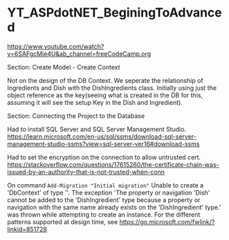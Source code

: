 # YT_ASPdotNET_BeginingToAdvanced
https://www.youtube.com/watch?v=6SAFgcMie4U&ab_channel=freeCodeCamp.org

Section: Create Model - Create Context

Not on the design of the DB Context. We seperate the relationship of Ingredients and Dish with the DishIngredients class.
Initially using just the object reference as the key(seeing what is created in the DB for this, assuming it will see the setup Key in the Dish and Ingredient).

Section: Connecting the Project to the Database

Had to install SQL Server and SQL Server Management Studio.
https://learn.microsoft.com/en-us/sql/ssms/download-sql-server-management-studio-ssms?view=sql-server-ver16#download-ssms

Had to set the encryption on the connection to allow untrusted cert.
https://stackoverflow.com/questions/17615260/the-certificate-chain-was-issued-by-an-authority-that-is-not-trusted-when-conn

On command
```Add-Migration "Initial migration"```
Unable to create a 'DbContext' of type ''. The exception 'The property or navigation 'Dish' cannot be added to the 'DishIngredient' type because a property or navigation with the same name already exists on the 'DishIngredient' type.' was thrown while attempting to create an instance. For the different patterns supported at design time, see https://go.microsoft.com/fwlink/?linkid=851728
